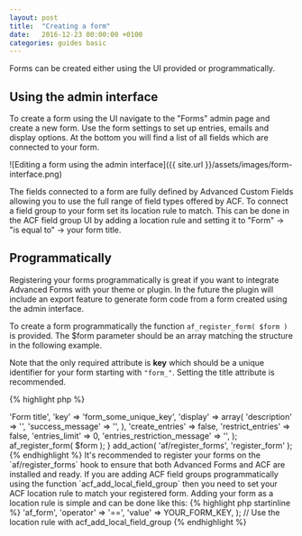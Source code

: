 ```yaml
---
layout: post
title:  "Creating a form"
date:   2016-12-23 00:00:00 +0100
categories: guides basic
---
```


Forms can be created either using the UI provided or programmatically.

## Using the admin interface

To create a form using the UI navigate to the "Forms" admin page and create a new form. Use the form settings to set up entries, emails and display options. At the bottom you will find a list of all fields which are connected to your form.

![Editing a form using the admin interface]({{ site.url }}/assets/images/form-interface.png)

The fields connected to a form are fully defined by Advanced Custom Fields allowing you to use the full range of field types offered by ACF. To connect a field group to your form set its location rule to match. This can be done in the ACF field group UI by adding a location rule and setting it to "Form" -> "is equal to" -> your form title.

## Programmatically

Registering your forms programmatically is great if you want to integrate Advanced Forms with your theme or plugin. In the future the plugin will include an export feature to generate form code from a form created using the admin interface.

To create a form programmatically the function `af_register_form( $form )` is provided. The $form parameter should be an array matching the structure in the following example.

Note that the only required attribute is **key** which should be a unique identifier for your form starting with `"form_"`. Setting the title attribute is recommended.

{% highlight php %}
<?php

function register_form() {
	$form = array(
	    'title' => 'Form title',
	    'key' => 'form_some_unique_key',
	    'display' => array(
	        'description' => '',
	        'success_message' => '',
	    ),
	    'create_entries' => false,
	    'restrict_entries' => false,
	    'entries_limit' => 0,
	    'entries_restriction_message' => '',
	);
	
	af_register_form( $form );
}
add_action( 'af/register_forms', 'register_form' );

{% endhighlight %}

It's recommended to register your forms on the `af/register_forms` hook to ensure that both Advanced Forms and ACF are installed and ready.

If you are adding ACF field groups programmatically using the function `acf_add_local_field_group` then you need to set your ACF location rule to match your registered form. Adding your form as a location rule is simple and can be done like this:

{% highlight php startinline %}
<?php

$acf_location_rule = array (
    'param' => 'af_form',
    'operator' => '==',
    'value' => YOUR_FORM_KEY,
);

// Use the location rule with acf_add_local_field_group

{% endhighlight %}